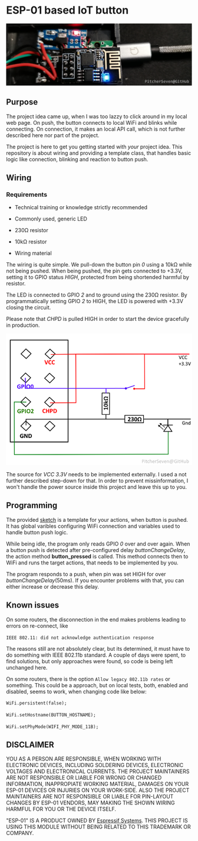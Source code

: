 # ESP-01 based IoT button

![Banner - a picture of my insides of the button described here](img/Banner.png)

## Purpose

The project idea came up, when I was too lazzy to click around in my local web page. On push, the button connects to local WiFi and blinks while connecting. On connection, it makes an local API call, which is not further described here nor part of the project.

The project is here to get you getting started with _your_ project idea. This repository is about wiring and providing a template class, that handles basic logic like connection, blinking and reaction to button push. 

## Wiring

### Requirements

* Technical training or knowledge strictly recommended

* Commonly used, generic LED

* 230Ω resistor

* 10kΩ resistor

* Wiring material

The wiring is quite simple. We pull-down the button pin _0_ using a 10kΩ while not being pushed. When being pushed, the pin gets connected to +3.3V, setting it to GPIO status _HIGH_, protected from being shortended harmful by resistor.

The LED is connected to GPIO _2_ and to ground using the 230Ω resistor. By programmatically setting GPIO _2_ to HIGH, the LED is powered with +3.3V closing the circuit.

Please note that _CHPD_ is pulled HIGH in order to start the device gracefully in production.  

![Wiring](img/Wiring.png)

The source for _VCC 3.3V_ needs to be implemented externally. I used a not further described step-down for that. In order to prevent missinformation, I won't handle the power source inside this project and leave this up to you. 

## Programming

The provided [sketch](Button_Sketch) is a template for your actions, when button is pushed. It has global varibles configuring WiFi connection and variables used to handle button push logic.

While being idle, the program only reads GPIO _0_ over and over again. When a button push is detected after pre-configured delay _buttonChangeDelay_, the action method **button_pressed** is called. This method connects then to WiFi and runs the target actions, that needs to be implemented by you. 

The program responds to a push, when pin was set HIGH for over _buttonChangeDelay_(50ms). If you encounter problems with that, you can either increase or decrease this delay.

## Known issues

On some routers, the disconnection in the end makes problems leading to errors on re-connect, like

`IEEE 802.11: did not acknowledge authentication response`

The reasons still are not absolutely clear, but its determined, it must have to do something with IEEE 802.11b standard. A couple of days were spent, to find solutions, but only approaches were found, so code is being left unchanged here.

On some routers, there is the option `Allow legacy 802.11b rates` or something. This could be a approach, but on local tests, both, enabled and disabled, seems to work, when changing code like below:

```
WiFi.persistent(false);

WiFi.setHostname(BUTTON_HOSTNAME);

WiFi.setPhyMode(WIFI_PHY_MODE_11B);
```

## DISCLAIMER

YOU AS A PERSON ARE RESPONSIBLE, WHEN WORKING WITH ELECTRONIC DEVICES, INCLUDING SOLDERING DEVICES, ELECTRONIC VOLTAGES AND ELECTRONICAL CURRENTS. THE PROJECT MAINTAINERS ARE NOT RESPONSIBLE OR LIABLE FOR WRONG OR CHANGED INFORMATION, INAPPROPIATE WORKING MATERIAL, DAMAGES ON YOUR ESP-01 DEVICES OR INJURIES ON YOUR WORK-SIDE.
ALSO THE PROJECT MAINTAINERS ARE NOT RESPONSIBLE OR LIABLE FOR PIN-LAYOUT CHANGES BY ESP-01 VENDORS, MAY MAKING THE SHOWN WIRING HARMFUL FOR YOU OR THE DEVICE ITSELF.

"ESP-01" IS A PRODUCT OWNED BY [Espressif Systems](https://github.com/espressif). THIS PROJECT IS USING THIS MODULE WITHOUT BEING RELATED TO THIS TRADEMARK OR COMPANY.